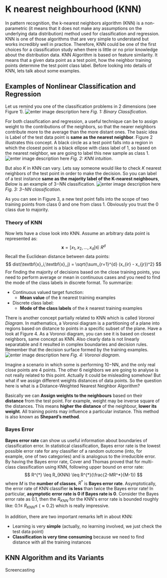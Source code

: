 # K nearest neighbourhood (KNN)
In pattern recognition, the k-nearest neighbors algorithm (KNN) is a non-parametric (it means that it does not make any assumptions on the underlying data distribution) method used for classification and regression. KNN is one of those algorithms that are very simple to understand but works incredibly well in practice. Therefore, KNN could be one of the first choices for a classification study when there is little or no prior knowledge about the distribution data. KNN Algorithm is based on feature similarity. It means that a given data point as a test point, how the neighbor training points determine the test point class label. Before looking into details of KNN, lets talk about some examples.

## Examples of Nonlinear Classification and Regression
Let us remind you one of the classification problems in 2 dimensions (see Figure 1).
![enter image description here](https://lh3.googleusercontent.com/Gt-RcRSLk37nDEJD3ULx8urmJz8kjNp7H7T1C1UtQyBg47IS8eQHKZe-ZeqOGb3VHKgQBGm2TzhH)
*Fig. 1: Binary Classification*.

For both classification and regression, a useful technique can be to assign weight to the contributions of the neighbors, so that the nearer neighbors contribute more to the average than the more distant ones. The basic idea is Label of the test data point is **same as the nearest neighbor**.  Figure 2 illustrates this concept. A black circle as a test point falls into a region in which the closest point is a black ellipse with class label of $1$, so based on the nearest neighbor, we are going to label this new sample as class $1$.
![enter image description here](https://lh3.googleusercontent.com/Ekphmy56jcwIlptFpe6E8Ri5Zxe00j9NBm7HU4g4Smc--Mo9ko1xYZ9E6uuQTkzwkRsefFAwvYdt)
*Fig. 2: KNN intuition*.

But also $K$ in KNN can vary. Lets say someone would like to check $K$ nearest neighbors of the test point in order to make the decision. So you can label of a test instance **same as the majority label of the K-nearest neighbours**, Below is an example of $3-$NN classification. 
![enter image description here](https://lh3.googleusercontent.com/XVBVIna0HNqviEm-05mk_GurmVl539Cn0byTfbA5IVdSWBr2_pfwKZzRNKkLiqpa40wOaGv4BgZg)
*Fig. 3: $3-$NN classification*.

As you can see in Figure 3, a new test point falls into the scope of two training points from class $0$ and one from class $1$. Obviously you trust the $0$ class due to majority.


### Theory of KNN
Now lets have a close look into KNN. Assume an arbitrary data point is represented as:
$$
\textbf{x} = [x_1,x_2,...,x_d] \in \ R^d
$$
Recall the Euclidean distance between data points:
$$
dist(\textbf{x}_i,\textbf{x}_j) = \sqrt{\sum_{r=1}^{d} (x_{ir} - x_{jr})^2}
$$
For finding the majority of decisions based on the close training points, you need to perform average or mean in continuous cases and you need to find the mode of the class labels in discrete format. To summarize:
* Continuous valued target function:
	 * **Mean value** of the $k$ nearest training examples 
* Discrete class label:
	*  **Mode of the class labels** of the $k$ nearest training examples

There is another concept partially related to KNN which is called *Voronoi Diagram*. In mathematics, a Voronoi diagram is a partitioning of a plane into regions based on distance to points in a specific subset of the plane. Have a look at Figure 4. As a Voronoi diagram, you can see it is based on closest neighbors, same concept as KNN. Also clearly data is not linearly separatable and it resulted in complex boundaries and decision rules. Remember that the decision surface formed by the training examples.
![enter image description here](https://lh3.googleusercontent.com/8tiSzQNXH2j_w64m_DnlWFHaIoxhKxULbwI6MHqPrOfbFVTNW-j1u4IUuEZUfqwiWfy7OMNyFXZx)
*Fig. 4: Voronoi diagram*.

Imagine a scenario in which some is performing $10-$NN, and the only real close points are $4$ points. The other $6$ neighbors we are going to analyse is not really related to this point. Actually it could be misleading somehow! But what if we assign different weights distances of data points. So the question here is what is a  Distance-Weighted Nearest Neighbor Algorithm?

Basically we can **Assign weights to the neighbours** based on their **distance** from the test point. For example, weight may be inverse square of the distances. This means **higher the distance** of the neighbour, **lower its weight**. All training points may influence a particular instance. This method is also known as **Shepard’s method**.

### Bayes Error

**Bayes error rate** can show us useful information about boundaries of classification error. In statistical classification, Bayes error rate is the lowest possible error rate for any classifier of a random outcome (into, for example, one of two categories) and is analogous to the irreducible error. By having the Bayes error rate, Cover and Thomas proved that  for multi-class classification using KNN,  following upper bound on error rate:
$$
R^{*} \leq R_{KNN} \leq R^{*}(\frac{2-MR^*}{M-1})
$$
where $M$ is the **number of classes**, $R^*$ is **Bayes error rate**. Asymptotically, the error rate of KNN classifier **is less** than twice the Bayes error rate! In particular, **asymptotic error rate is 0 if Bayes rate is 0**. Consider the Bayes error rate as $0.1$, then the $R_{KNN}$ for the KNN's error rate is bounded roughly like: $0.1 \leq\  R_{KNN} \leq\ (\approx 0.2)$ which is really impressive. 

In addition, there are two important remarks left in about KNN:
* Learning is very **simple** (actually, no learning involved, we just check the test data point)
* **Classification is very time consuming** because we need to find distance with all the training instances


## KNN Algorithm and its Variants
Screencasting


